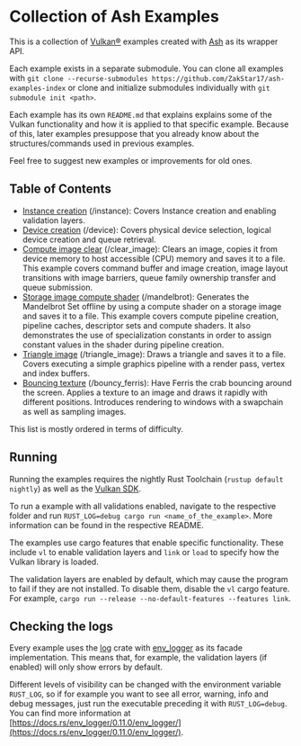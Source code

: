 # Collection of Ash Examples

This is a collection of [Vulkan®](https://www.khronos.org/vulkan/) examples created with [Ash](https://github.com/ash-rs/ash) as its wrapper API.

Each example exists in a separate submodule. You can clone all examples with `git clone --recurse-submodules https://github.com/ZakStar17/ash-examples-index` or clone and initialize submodules individually with `git submodule init <path>`.

Each example has its own `README.md` that explains explains some of the Vulkan functionality and how it is applied to that specific example. Because of this, later examples presuppose that you already know about the structures/commands used in previous examples.

Feel free to suggest new examples or improvements for old ones.

## Table of Contents

- [Instance creation](https://github.com/ZakStar17/ash-examples/tree/b2f8b669dc2902957e69a174e8174b60066055b1) (/instance): Covers Instance creation and enabling validation layers.
- [Device creation](https://github.com/ZakStar17/ash-examples/tree/f0f3cd7c404a7f2442483f0f64d9633b2c47eef2) (/device): Covers physical device selection, logical device creation and queue retrieval.
- [Compute image clear](https://github.com/ZakStar17/ash-examples/tree/dbb8689ca9f819ae0b9496c929a4d9a7d0ebe4c0) (/clear_image): Clears an image, copies it from device memory to host accessible (CPU) memory and saves it to a file. This example covers command buffer and image creation, image layout transitions with image barriers, queue family ownership transfer and queue submission.
- [Storage image compute shader](https://github.com/ZakStar17/ash-examples/tree/306e3cc3b4b4294f496810c148f5a0ca5ade249a) (/mandelbrot): Generates the Mandelbrot Set offline by using a compute shader on a storage image and saves it to a file. This example covers compute pipeline creation, pipeline caches, descriptor sets and compute shaders. It also demonstrates the use of specialization constants in order to assign constant values in the shader during pipeline creation.
- [Triangle image](https://github.com/ZakStar17/ash-examples/tree/65e9006bd4543141dd8b962cc67d444f9911a62d) (/triangle_image): Draws a triangle and saves it to a file. Covers executing a simple graphics pipeline with a render pass, vertex and index buffers.
- [Bouncing texture](https://github.com/ZakStar17/ash-examples/tree/fc2d9e10ad962c86f9b09056da6c4f9d787126fa) (/bouncy_ferris): Have Ferris the crab bouncing around the screen. Applies a texture to an image and draws it rapidly with different positions. Introduces rendering to windows with a swapchain as well as sampling images.

This list is mostly ordered in terms of difficulty.

## Running

Running the examples requires the nightly Rust Toolchain (`rustup default nightly`) as well as the [Vulkan SDK](https://www.lunarg.com/vulkan-sdk/).

To run a example with all validations enabled, navigate to the respective folder and run `RUST_LOG=debug cargo run <name_of_the_example>`. More information can be found in the respective README.

The examples use cargo features that enable specific functionality. These include `vl` to enable validation layers and `link` or `load` to specify how the Vulkan library is loaded.

The validation layers are enabled by default, which may cause the program to fail if they are not installed. To disable them, disable the `vl` cargo feature. For example, `cargo run --release --no-default-features --features link`.

## Checking the logs

Every example uses the [log](https://github.com/rust-lang/log) crate with [env_logger](https://docs.rs/env_logger/latest/env_logger/) as its facade implementation. This means that, for example, the validation layers (if enabled) will only show errors by default.

Different levels of visibility can be changed with the environment variable `RUST_LOG`, so if
for example you want to see all error, warning, info and debug messages, just run the executable preceding
it with `RUST_LOG=debug`. You can find more information at [https://docs.rs/env_logger/0.11.0/env_logger/](https://docs.rs/env_logger/0.11.0/env_logger/).
